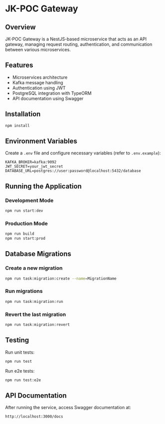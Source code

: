 # JK-POC Gateway

## Overview
JK-POC Gateway is a NestJS-based microservice that acts as an API gateway, managing request routing, authentication, and communication between various microservices.

## Features
- Microservices architecture
- Kafka message handling
- Authentication using JWT
- PostgreSQL integration with TypeORM
- API documentation using Swagger

## Installation

```sh
npm install
```

## Environment Variables
Create a `.env` file and configure necessary variables (refer to `.env.example`):

```env
KAFKA_BROKER=kafka:9092
JWT_SECRET=your_jwt_secret
DATABASE_URL=postgres://user:password@localhost:5432/database
```

## Running the Application

### Development Mode
```sh
npm run start:dev
```

### Production Mode
```sh
npm run build
npm run start:prod
```

## Database Migrations

### Create a new migration
```sh
npm run task:migration:create --name=MigrationName
```

### Run migrations
```sh
npm run task:migration:run
```

### Revert the last migration
```sh
npm run task:migration:revert
```

## Testing
Run unit tests:
```sh
npm run test
```
Run e2e tests:
```sh
npm run test:e2e
```

## API Documentation
After running the service, access Swagger documentation at:
```
http://localhost:3000/docs
```
